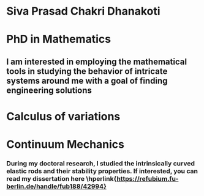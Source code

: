 # Siva Prasad Chakri Dhanakoti
# PhD in Mathematics
## I am  interested in employing the mathematical tools in studying the behavior of intricate systems around me with a goal of finding engineering solutions

# Calculus of variations

# Continuum Mechanics

### During my doctoral research, I studied the intrinsically curved elastic rods and their stability properties. If interested, you can read my dissertation here \hperlink{https://refubium.fu-berlin.de/handle/fub188/42994}
